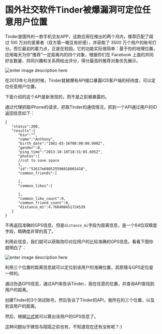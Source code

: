 # 国外社交软件Tinder被爆漏洞可定位任意用户位置

Tinder是国外的一款手机交友APP，这款应用在推出的两个月内，推荐匹配了超过 100 万对的爱慕者（双方第一眼互有好感），并获取了 3500 万个用户的账号打分。而它最初的着力点，正是在校园。它的功能实际很简单：基于你的地理位置，应用每天为你“推荐”一定距离内的四个对象，根据你们在 Facebook 上面的共同好友数量、共同兴趣和关系网给出评分，得分最高的推荐对象优先展示。

![enter image description here](http://drops.javaweb.org/uploads/images/34296b0fe1f1b4a97e78b70c00f5f7808834e4f5.jpg)

在2013年七月的时候，Tinder就被爆有API接口暴露iOS客户端的经纬度，可以定位任意用户位置。

下面介绍的这个API是新发现的，而不是之前被暴露的。

通过代理抓取iPhone的请求，抓取Tinder的通信情况，抓到一个API通过用户的ID返回信息如下：

```
{
   "status":200,
   "results":{
      "bio":"",
      "name":"Anthony",
      "birth_date":"1981-03-16T00:00:00.000Z",
      "gender":0,
      "ping_time":"2013-10-18T18:31:05.695Z",
      "photos":[
      //cut to save space
      ],
      "id":"52617e698525596018001418",
      "common_friends":[

      ],
      "common_likes":[

      ],
      "common_like_count":0,
      "common_friend_count":0,
      "distance_mi":4.760408451724539
   }
}

```

不再返回准确的GPS信息，但是`distance_mi`字段为距离信息，是一个64位双精度字段，精确度非常的高了。

利用此信息，我们就可以获取改ID对应用户的比较准确的GPS信息。看看下图你就明白了：

![enter image description here](http://drops.javaweb.org/uploads/images/818803047821836c05118583e88797f166e50b60.jpg)

利用三个位置的距离信息就可以定位到该用户的准确位置，其原理与GPS定位是一样的。

通过伪造GPS信息，通过API​​来告诉Tinder，我在任意的位置，并查询API查找到用户的距离。

创建Tinder的3个测试账号。然后告诉了Tinder的API，我所在的三个位置，以及到该用户的距离。

然后，根据[公式](https://en.wikipedia.org/wiki/Trilateration#Derivation)就可以算出该用户的GPS信息了。

这种问题似乎微信与陌陌之前也有，不知道现在还有没有呢？:)